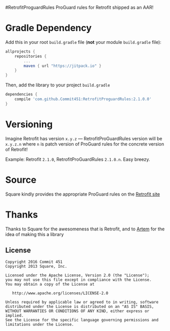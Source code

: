#RetrofitProguardRules
ProGuard rules for Retrofit shipped as an AAR!

# Gradle Dependency

Add this in your root `build.gradle` file (**not** your module `build.gradle` file):

```gradle
allprojects {
	repositories {
		...
		maven { url "https://jitpack.io" }
	}
}
```

Then, add the library to your project `build.gradle`
```gradle
dependencies {
    compile 'com.github.Commit451:RetrofitProguardRules:2.1.0.0'
}
```

# Versioning

Imagine Retrofit has version `x.y.z` — RetrofitProGuardRules version will be `x.y.z.n` where `n` is patch version of ProGuard rules for the concrete version of Retrofit!

Example: Retrofit `2.1.0`, RetrofitProGuardRules `2.1.0.n`. Easy breezy.

# Source
Square kindly provides the appropriate ProGuard rules on the [Retrofit site](http://square.github.io/retrofit/)

# Thanks
Thanks to Square for the awesomeness that is Retrofit, and to [Artem](https://github.com/artem-zinnatullin) for the idea of making this a library


License
--------

    Copyright 2016 Commit 451
    Copyright 2013 Square, Inc.

    Licensed under the Apache License, Version 2.0 (the "License");
    you may not use this file except in compliance with the License.
    You may obtain a copy of the License at

       http://www.apache.org/licenses/LICENSE-2.0

    Unless required by applicable law or agreed to in writing, software
    distributed under the License is distributed on an "AS IS" BASIS,
    WITHOUT WARRANTIES OR CONDITIONS OF ANY KIND, either express or implied.
    See the License for the specific language governing permissions and
    limitations under the License.

